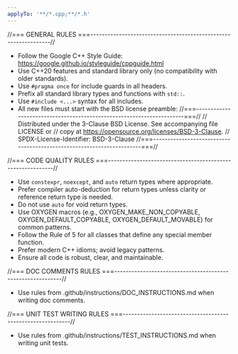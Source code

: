 ```yaml
---
applyTo: '**/*.cpp;**/*.h'
---
```

//=== GENERAL RULES ===----------------------------------------------------------------//
- Follow the Google C++ Style Guide: https://google.github.io/styleguide/cppguide.html
- Use C++20 features and standard library only (no compatibility with older standards).
- Use `#pragma once` for include guards in all headers.
- Prefix all standard library types and functions with `std::`.
- Use `#include <...>` syntax for all includes.
- All new files must start with the BSD license preamble:
  //===----------------------------------------------------------------------===//
  // Distributed under the 3-Clause BSD License. See accompanying file LICENSE or
  // copy at https://opensource.org/licenses/BSD-3-Clause.
  // SPDX-License-Identifier: BSD-3-Clause
  //===----------------------------------------------------------------------===//

//=== CODE QUALITY RULES ===-----------------------------------------------------------//
- Use `constexpr`, `noexcept`, and `auto` return types where appropriate.
- Prefer compiler auto-deduction for return types unless clarity or reference return type is needed.
- Do not use `auto` for void return types.
- Use OXYGEN macros (e.g., OXYGEN_MAKE_NON_COPYABLE, OXYGEN_DEFAULT_COPYABLE, OXYGEN_DEFAULT_MOVABLE) for common patterns.
- Follow the Rule of 5 for all classes that define any special member function.
- Prefer modern C++ idioms; avoid legacy patterns.
- Ensure all code is robust, clear, and maintainable.

//=== DOC COMMENTS RULES ===-----------------------------------------------------------//
- Use rules from .github/instructions/DOC_INSTRUCTIONS.md when writing doc comments.

//=== UNIT TEST WRITING RULES ===-----------------------------------------------------------//
- Use rules from .github/instructions/TEST_INSTRUCTIONS.md when writing unit tests.
